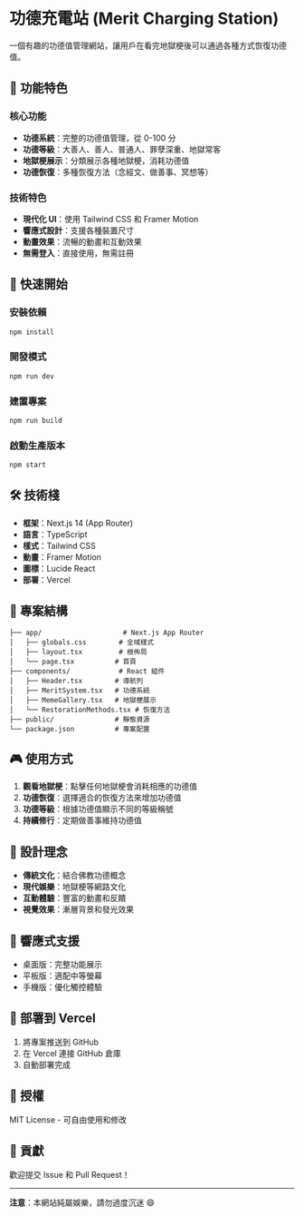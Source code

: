 # 功德充電站 (Merit Charging Station)

一個有趣的功德值管理網站，讓用戶在看完地獄梗後可以通過各種方式恢復功德值。

## 🎯 功能特色

### 核心功能
- **功德系統**：完整的功德值管理，從 0-100 分
- **功德等級**：大善人、善人、普通人、罪孽深重、地獄常客
- **地獄梗展示**：分類展示各種地獄梗，消耗功德值
- **功德恢復**：多種恢復方法（念經文、做善事、冥想等）

### 技術特色
- **現代化 UI**：使用 Tailwind CSS 和 Framer Motion
- **響應式設計**：支援各種裝置尺寸
- **動畫效果**：流暢的動畫和互動效果
- **無需登入**：直接使用，無需註冊

## 🚀 快速開始

### 安裝依賴
```bash
npm install
```

### 開發模式
```bash
npm run dev
```

### 建置專案
```bash
npm run build
```

### 啟動生產版本
```bash
npm start
```

## 🛠️ 技術棧

- **框架**：Next.js 14 (App Router)
- **語言**：TypeScript
- **樣式**：Tailwind CSS
- **動畫**：Framer Motion
- **圖標**：Lucide React
- **部署**：Vercel

## 📁 專案結構

```
├── app/                    # Next.js App Router
│   ├── globals.css        # 全域樣式
│   ├── layout.tsx         # 根佈局
│   └── page.tsx          # 首頁
├── components/            # React 組件
│   ├── Header.tsx        # 導航列
│   ├── MeritSystem.tsx   # 功德系統
│   ├── MemeGallery.tsx   # 地獄梗展示
│   └── RestorationMethods.tsx # 恢復方法
├── public/               # 靜態資源
└── package.json          # 專案配置
```

## 🎮 使用方式

1. **觀看地獄梗**：點擊任何地獄梗會消耗相應的功德值
2. **功德恢復**：選擇適合的恢復方法來增加功德值
3. **功德等級**：根據功德值顯示不同的等級稱號
4. **持續修行**：定期做善事維持功德值

## 🎨 設計理念

- **傳統文化**：結合佛教功德概念
- **現代娛樂**：地獄梗等網路文化
- **互動體驗**：豐富的動畫和反饋
- **視覺效果**：漸層背景和發光效果

## 📱 響應式支援

- 桌面版：完整功能展示
- 平板版：適配中等螢幕
- 手機版：優化觸控體驗

## 🚀 部署到 Vercel

1. 將專案推送到 GitHub
2. 在 Vercel 連接 GitHub 倉庫
3. 自動部署完成

## 📄 授權

MIT License - 可自由使用和修改

## 🤝 貢獻

歡迎提交 Issue 和 Pull Request！

---

**注意**：本網站純屬娛樂，請勿過度沉迷 😄
